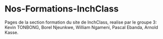 # Nos-Formations-InchClass
Pages de la section formation du site de InchClass, realise par le groupe 3: Kevin TONBONG, Borel Njeunkwe, William Ngameni, Pascal Ebanda, Arnold Kasse.  
